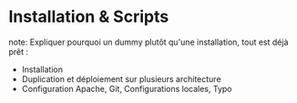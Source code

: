 <!-- .slide: data-breadcrumb="Installation" -->
# Installation & Scripts


note:
  Expliquer pourquoi un dummy plutôt qu'une installation, tout est déjà prêt :
  - Installation
  - Duplication et déploiement sur plusieurs architecture
  - Configuration Apache, Git, Configurations locales, Typo


